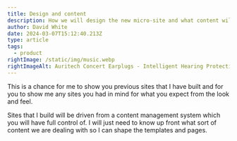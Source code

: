 ```yaml
---
title: Design and content
description: How we will design the new micro-site and what content will power it
author: David White
date: 2024-03-07T15:12:40.213Z
type: article
tags:
  - product
rightImage: /static/img/music.webp
rightImageAlt: Auritech Concert Earplugs - Intelligent Hearing Protection for music lovers
---
```

This is a chance for me to show you previous sites that I have built and for you to show me any sites you had in mind for what you expect from the look and feel.

Sites that I build will be driven from a content management system which you will have full control of.  I will just need to know up front what sort of content we are dealing with so I can shape the templates and pages.
